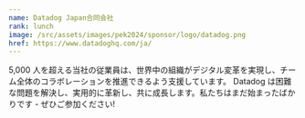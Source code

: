```yaml
---
name: Datadog Japan合同会社
rank: lunch
image: /src/assets/images/pek2024/sponsor/logo/datadog.png
href: https://www.datadoghq.com/ja/
---
```

5,000 人を超える当社の従業員は、世界中の組織がデジタル変革を実現し、チーム全体のコラボレーションを推進できるよう支援しています。 Datadog は困難な問題を解決し、実用的に革新し、共に成長します。私たちはまだ始まったばかりです - ぜひご参加ください!
